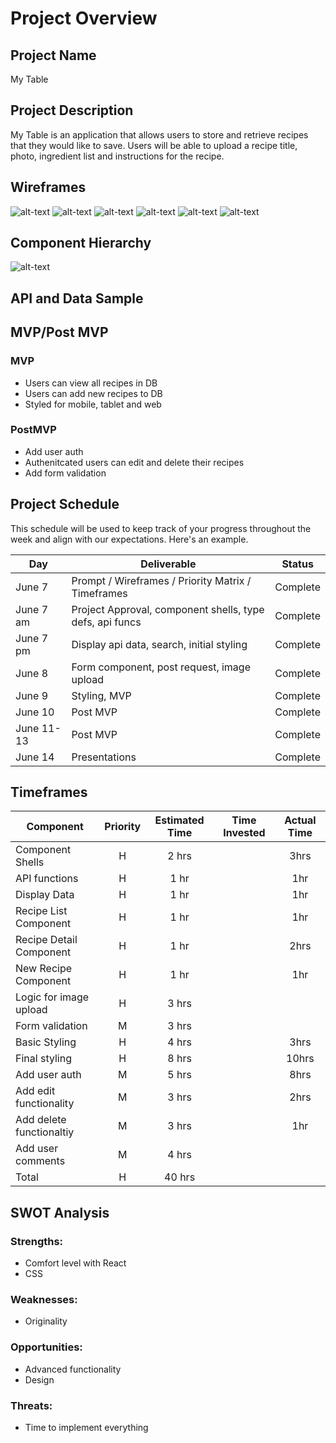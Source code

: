 # Project Overview

## Project Name

My Table

## Project Description

My Table is an application that allows users to store and retrieve recipes that they would like to save.  Users will be able to upload a recipe title, photo, ingredient list and instructions for the recipe.  

## Wireframes

![alt-text](https://res.cloudinary.com/ditt6ekpx/image/upload/v1623636165/GA%20Project%202/iPhone_12_Pro_Max_1_efq0gc.png "Image of index route mobile view")
![alt-text](https://res.cloudinary.com/ditt6ekpx/image/upload/v1623636165/GA%20Project%202/iPhone_12_Pro_Max_2_tnrsua.png "Image of show route mobile view")
![alt-text](https://res.cloudinary.com/ditt6ekpx/image/upload/v1623636165/GA%20Project%202/iPhone_12_Pro_Max_3_ols42p.png "Image of new recipe form mobile view")
![alt-text](https://res.cloudinary.com/ditt6ekpx/image/upload/v1623636165/GA%20Project%202/Web_1920_1_naakwa.png "Image of main web view")
![alt-text](https://res.cloudinary.com/ditt6ekpx/image/upload/v1623636165/GA%20Project%202/Web_1920_3_bskefi.png "Image of show route web view")
![alt-text](https://res.cloudinary.com/ditt6ekpx/image/upload/v1623636165/GA%20Project%202/Web_1920_2_scpvgo.png "Image of new recipe form web view")

## Component Hierarchy
![alt-text](https://res.cloudinary.com/ditt6ekpx/image/upload/v1623070098/GA%20Project%202/Compnennt_Hierarchy_ouujcl.png "Image of compnent hierarchy")

## API and Data Sample

## MVP/Post MVP
### MVP 

- Users can view all recipes in DB
- Users can add new recipes to DB
- Styled for mobile, tablet and web

### PostMVP

- Add user auth
- Authenitcated users can edit and delete their recipes
- Add form validation



## Project Schedule

This schedule will be used to keep track of your progress throughout the week and align with our expectations. Here's an example.

|  Day | Deliverable | Status
|---|---| ---|
|June 7| Prompt / Wireframes / Priority Matrix / Timeframes | Complete
|June 7 am| Project Approval, component shells, type defs, api funcs | Complete
|June 7 pm| Display api data, search, initial styling  | Complete
|June 8| Form component, post request, image upload | Complete
|June 9|  Styling, MVP | Complete
|June 10| Post MVP | Complete
|June 11-13| Post MVP | Complete
|June 14| Presentations | Complete

## Timeframes

| Component | Priority | Estimated Time | Time Invested | Actual Time |
| --- | :---: |  :---: | :---: | :---: |
| Component Shells | H | 2 hrs|  | 3hrs |
| API functions | H | 1 hr |  | 1hr |
| Display Data | H | 1 hr |  | 1hr |
| Recipe List Component | H | 1 hr |  | 1hr |
| Recipe Detail Component | H | 1 hr |  | 2hrs |
| New Recipe Component | H | 1 hr |  | 1hr |
| Logic for image upload | H | 3 hrs |  |  |
| Form validation | M | 3 hrs |  |  |
| Basic Styling | H | 4 hrs |  | 3hrs |
| Final styling | H | 8 hrs |  | 10hrs |
| Add user auth | M | 5 hrs |  | 8hrs |
| Add edit functionality | M | 3 hrs |  | 2hrs |
| Add delete functionaltiy | M | 3 hrs |  | 1hr |
| Add user comments | M | 4 hrs |  |  |
| Total | H | 40 hrs|  |  |

## SWOT Analysis

### Strengths:
- Comfort level with React 
- CSS
### Weaknesses:
- Originality
### Opportunities:
- Advanced functionality
- Design
### Threats:
- Time to implement everything